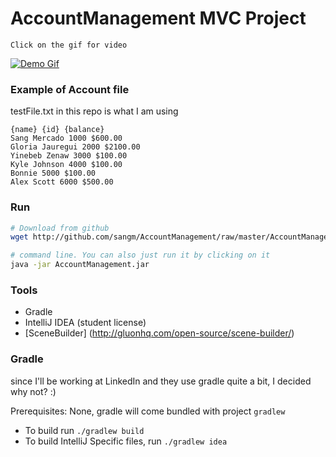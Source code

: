 # AccountManagement MVC Project
`Click on the gif for video`

[![Demo Gif](assignment-related-resources/images/demo.gif)](https://www.youtube.com/watch?v=sD2Ze8iufFE)


### Example of Account file
testFile.txt in this repo is what I am using

```
{name} {id} {balance}
Sang Mercado 1000 $600.00
Gloria Jauregui 2000 $2100.00
Yinebeb Zenaw 3000 $100.00
Kyle Johnson 4000 $100.00
Bonnie 5000 $100.00
Alex Scott 6000 $500.00
```

### Run
```bash
# Download from github
wget http://github.com/sangm/AccountManagement/raw/master/AccountManagement.jar

# command line. You can also just run it by clicking on it
java -jar AccountManagement.jar
```


### Tools
+ Gradle
+ IntelliJ IDEA (student license)
+ [SceneBuilder] (http://gluonhq.com/open-source/scene-builder/)

### Gradle
since I'll be working at LinkedIn and they use gradle quite a bit, I decided why not? :)

Prerequisites: None, gradle will come bundled with project `gradlew`  

+ To build run `./gradlew build`
+ To build IntelliJ Specific files, run `./gradlew idea`


